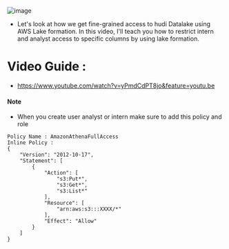 ![image](https://user-images.githubusercontent.com/39345855/215276228-bfb10f6c-4b9f-4efb-8dd5-0393a39b2b13.png)


* Let's look at how we get fine-grained access to hudi Datalake using AWS Lake formation. In this video, I'll teach you how to restrict intern and analyst access to specific columns by using lake formation.


# Video Guide : 
 * https://www.youtube.com/watch?v=yPmdCdPT8jo&feature=youtu.be

#### Note
* When you create user analyst or intern make sure to add this policy and role 
```
Policy Name : AmazonAthenaFullAccess
Inline Policy : 
{
    "Version": "2012-10-17",
    "Statement": [
        {
            "Action": [
                "s3:Put*",
                "s3:Get*",
                "s3:List*"
            ],
            "Resource": [
                "arn:aws:s3:::XXXX/*"
            ],
            "Effect": "Allow"
        }
    ]
}

```





